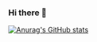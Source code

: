 ### Hi there 👋
[![Anurag's GitHub stats](https://github-readme-stats.vercel.app/api?username=DevAritra)](https://github.com/anuraghazra/github-readme-stats)



